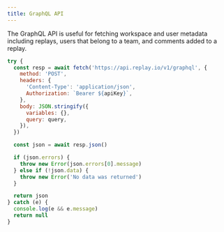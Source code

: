 ```yaml
---
title: GraphQL API
---
```


The GraphQL API is useful for fetching workspace and user metadata including replays, users that belong to a team, and comments added to a replay.

```javascript
try {
  const resp = await fetch('https://api.replay.io/v1/graphql', {
    method: 'POST',
    headers: {
      'Content-Type': 'application/json',
      Authorization: `Bearer ${apiKey}`,
    },
    body: JSON.stringify({
      variables: {},
      query: query,
    }),
  })

  const json = await resp.json()

  if (json.errors) {
    throw new Error(json.errors[0].message)
  } else if (!json.data) {
    throw new Error('No data was returned')
  }

  return json
} catch (e) {
  console.log(e && e.message)
  return null
}
```
